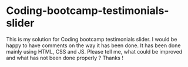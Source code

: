 # Coding-bootcamp-testimonials-slider
This is my solution for Coding bootcamp testimonials slider. I would be happy to have comments on the way it has been done. It has been done mainly using HTML, CSS and JS. Please tell me, what could be improved and what has not been done properly ? Thanks !
